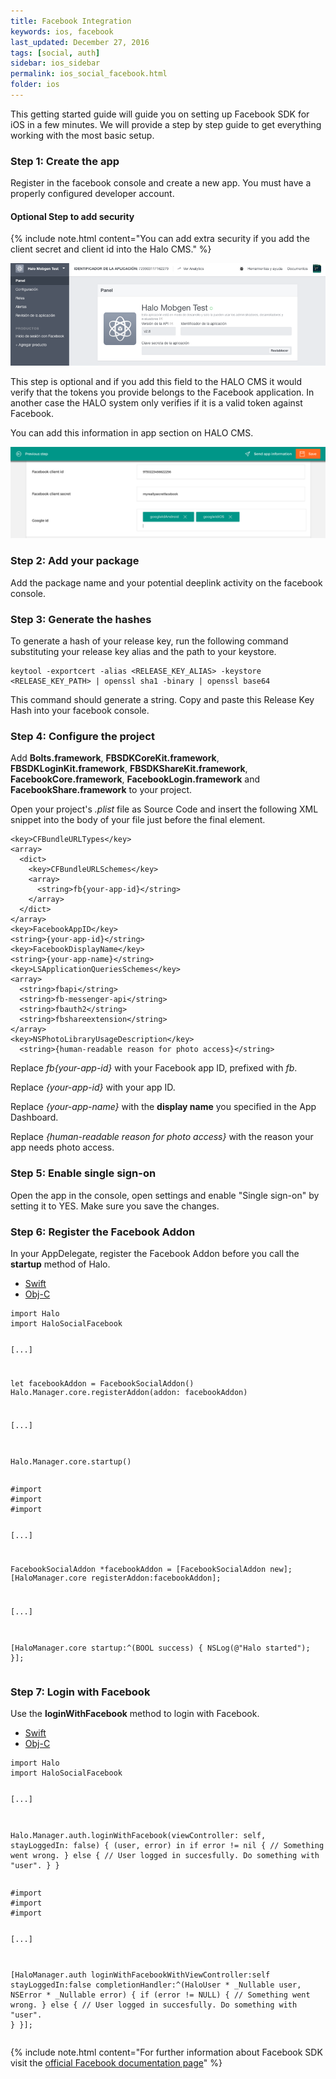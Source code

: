 ```yaml
---
title: Facebook Integration
keywords: ios, facebook
last_updated: December 27, 2016
tags: [social, auth]
sidebar: ios_sidebar
permalink: ios_social_facebook.html
folder: ios
---
```


This getting started guide will guide you on setting up Facebook SDK for iOS in a few minutes. We will provide a step by step guide to get everything working with the most basic setup.

### Step 1: Create the app 

Register in the facebook console and create a new app. You must have a properly configured developer account.

#### Optional Step to add security

{% include note.html content="You can add extra security if you add the client secret and client id into the Halo CMS." %}

![Configure Facebook Application](./images/facebook-console.png)

This step is optional and if you add this field to the HALO CMS it would verify that the tokens you provide belongs to the Facebook application. In another case the HALO system only verifies if it is a valid token against Facebook.

You can add this information in app section on HALO CMS.

![Add extra security to facebook tokens](./images/halo-cms-secure-social.png)

### Step 2: Add your package 

Add the package name and your potential deeplink activity on the facebook console.

### Step 3: Generate the hashes

To generate a hash of your release key, run the following command substituting your release key alias and the path to your keystore.

```
keytool -exportcert -alias <RELEASE_KEY_ALIAS> -keystore <RELEASE_KEY_PATH> | openssl sha1 -binary | openssl base64
```
This command should generate a string. Copy and paste this Release Key Hash into your facebook console.

### Step 4: Configure the project

Add **Bolts.framework**, **FBSDKCoreKit.framework**, **FBSDKLoginKit.framework**,  **FBSDKShareKit.framework**, **FacebookCore.framework**, **FacebookLogin.framework** and **FacebookShare.framework**
to your project.

Open your project's *.plist* file as Source Code and insert the following XML snippet into the body of your file just before the final *</dict>* element.

```
<key>CFBundleURLTypes</key>
<array>
  <dict>
    <key>CFBundleURLSchemes</key>
    <array>
      <string>fb{your-app-id}</string>
    </array>
  </dict>
</array>
<key>FacebookAppID</key>
<string>{your-app-id}</string>
<key>FacebookDisplayName</key>
<string>{your-app-name}</string>
<key>LSApplicationQueriesSchemes</key>
<array>
  <string>fbapi</string>
  <string>fb-messenger-api</string>
  <string>fbauth2</string>
  <string>fbshareextension</string>
</array>
<key>NSPhotoLibraryUsageDescription</key>
  <string>{human-readable reason for photo access}</string>
```

Replace *fb{your-app-id}* with your Facebook app ID, prefixed with *fb*.

Replace *{your-app-id}* with your app ID.

Replace *{your-app-name}* with the **display name** you specified in the App Dashboard.

Replace *{human-readable reason for photo access}* with the reason your app needs photo access.

### Step 5: Enable single sign-on

Open the app in the console, open settings and enable "Single sign-on" by setting it to YES. Make sure you save the changes.

### Step 6: Register the Facebook Addon

In your AppDelegate, register the Facebook Addon before you call the **startup** method of Halo.

<ul class="nav nav-tabs">
  <li role="presentation" class="active"><a href="#swift-1" data-toggle="tab">Swift</a></li>
  <li role="presentation"><a href="#objc-1" data-toggle="tab">Obj-C</a></li>
</ul>

<div class="tab-content">
  <div id="swift-1" class="tab-pane fade in active">
    <pre><code class="swift">import Halo
import HaloSocialFacebook

[...]
      
let facebookAddon = FacebookSocialAddon()
Halo.Manager.core.registerAddon(addon: facebookAddon)
      
[...]
      
Halo.Manager.core.startup()</code></pre>
  </div>
  <div id="objc-1" class="tab-pane fade">
    <pre><code class="objective-c">#import <Halo/Halo-Swift.h>
#import <HaloObjC/HaloObjC-Swift.h>
#import <HaloSocialFacebook/HaloSocialFacebook.h>
  
[...]
  
FacebookSocialAddon *facebookAddon = [FacebookSocialAddon new];
[HaloManager.core registerAddon:facebookAddon];
  
[...]
  
[HaloManager.core startup:^(BOOL success) {
  NSLog(@"Halo started");
}];</code></pre>
  </div>
</div>

### Step 7: Login with Facebook

Use the **loginWithFacebook** method to login with Facebook. 

<ul class="nav nav-tabs">
  <li role="presentation" class="active"><a href="#swift-2" data-toggle="tab">Swift</a></li>
  <li role="presentation"><a href="#objc-2" data-toggle="tab">Obj-C</a></li>
</ul>

<div class="tab-content">
  <div id="swift-2" class="tab-pane fade in active">
    <pre><code class="swift">import Halo
import HaloSocialFacebook

[...]

Halo.Manager.auth.loginWithFacebook(viewController: self, stayLoggedIn: false) { (user, error) in
  if error != nil {
    // Something went wrong.
  } else {
    // User logged in succesfully. Do something with "user".
  }
}</code></pre>
  </div>
  <div id="objc-2" class="tab-pane fade">
    <pre><code class="objective-c">#import <Halo/Halo-Swift.h>
#import <HaloObjC/HaloObjC-Swift.h>
#import <HaloSocialFacebook/HaloSocialFacebook.h>

[...]

[HaloManager.auth loginWithFacebookWithViewController:self stayLoggedIn:false completionHandler:^(HaloUser * _Nullable user, NSError * _Nullable error) {
  if (error != NULL) {
    // Something went wrong.
  } else {
    // User logged in succesfully. Do something with "user".
  }
}];</code></pre>
  </div>
</div>

{% include note.html content="For further information about Facebook SDK visit the [official Facebook documentation page](https://developers.facebook.com/docs/facebook-login/ios)" %}